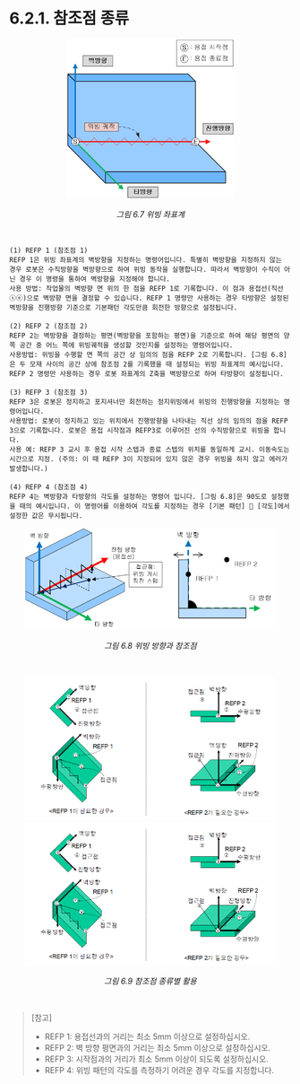 ﻿# 6.2.1. 참조점 종류

 
<p align="center">
 <img src="../../images/6_7.png" width=300></img>
 <em><p align="center">그림 6.7 위빙 좌표계</p></em>
</p> 




    (1)	REFP 1 (참조점 1)
    REFP 1은 위빙 좌표계의 벽방향을 지정하는 명령어입니다. 특별히 벽방향을 지정하지 않는 경우 로봇은 수직방향을 벽방향으로 하여 위빙 동작을 실행합니다. 따라서 벽방향이 수직이 아닌 경우 이 명령을 통하여 벽방향을 지정해야 합니다. 
    사용 방법: 작업물의 벽방향 면 위의 한 점을 REFP 1로 기록합니다. 이 점과 용접선(직선ⓢⓔ)으로 벽방향 면을 결정할 수 있습니다. REFP 1 명령만 사용하는 경우 타방향은 설정된 벽방향을 진행방향 기준으로 기본패턴 각도만큼 회전한 방향으로 설정됩니다.

    (2)	REFP 2 (참조점 2)
    REFP 2는 벽방향을 결정하는 평면(벽방향을 포함하는 평면)을 기준으로 하여 해당 평면의 양쪽 공간 중 어느 쪽에 위빙궤적을 생성할 것인지를 설정하는 명령어입니다. 
    사용방법: 위빙을 수행할 면 쪽의 공간 상 임의의 점을 REFP 2로 기록합니다. [그림 6.8]은 두 모재 사이의 공간 상에 참조점 2를 기록했을 때 설정되는 위빙 좌표계의 예시입니다. REFP 2 명령만 사용하는 경우 로봇 좌표계의 Z축을 벽방향으로 하여 타방향이 설정됩니다.
     
    (3)	REFP 3 (참조점 3)
    REFP 3은 로봇은 정지하고 포지셔너만 회전하는 정지위빙에서 위빙의 진행방향을 지정하는 명령어입니다.
    사용방법: 로봇이 정지하고 있는 위치에서 진행방향을 나타내는 직선 상의 임의의 점을 REFP 3으로 기록합니다. 로봇은 용접 시작점과 REFP3로 이루어진 선의 수직방향으로 위빙을 합니다.
    사용 예: REFP 3 교시 후 용접 시작 스텝과 종료 스텝의 위치를 동일하게 교시. 이동속도는 시간으로 지정. (주의: 이 때 REFP 3이 지정되어 있지 않은 경우 위빙을 하지 않고 에러가 발생합니다.)

    (4)	REFP 4 (참조점 4)
    REFP 4는 벽방향과 타방향의 각도를 설정하는 명령어 입니다. [그림 6.8]은 90도로 설정했을 때의 예시입니다. 이 명령어를 이용하여 각도를 지정하는 경우 [기본 패턴]  [각도]에서 설정한 값은 무시됩니다.

    
<p align="center">
 <img src="../../images/6_8.png" width=450></img>
 <em><p align="center">그림 6.8 위빙 방향과 참조점</p></em>
</p> 
    

 <p align="center">
 <img src="../../images/6_9_1.png" width=450></img>
 <img src="../../images/6_9_1.png" width=450></img>
 <em><p align="center">그림 6.9 참조점 종류별 활용</p></em>
</p>   

    


    
> [참고]
>
>	- REFP 1: 용접선과의 거리는 최소 5mm 이상으로 설정하십시오.  
>	- REFP 2: 벽 방향 평면과의 거리는 최소 5mm 이상으로 설정하십시오.  
>	- REFP 3: 시작점과의 거리가 최소 5mm 이상이 되도록 설정하십시오.  
>	- REFP 4: 위빙 패턴의 각도를 측정하기 어려운 경우 각도를 지정합니다.
